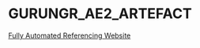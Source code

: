 # GURUNGR_AE2_ARTEFACT


<a href="https://rubigrg.github.io/GURUNGR_AE2_ARTEFACT/">Fully Automated Referencing Website </a>
